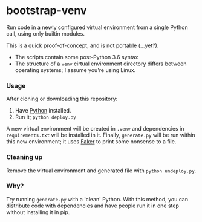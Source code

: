 # bootstrap-venv
Run code in a newly configured virtual environment from a single Python call, using only builtin modules.

This is a quick proof-of-concept, and is not portable (...yet?).
* The scripts contain some post-Python 3.6 syntax
* The structure of a `venv` cirtual environment directory differs between operating systems; I assume you're using Linux.

### Usage
After cloning or downloading this repository:
1. Have [Python](https://www.python.org/downloads/) installed.
2. Run it; `python deploy.py`

A new virtual environment will be created in `.venv` and dependencies in `requirements.txt` will be installed in it. Finally, `generate.py` will be run within this new environment; it uses [Faker](https://faker.readthedocs.io/en/master/) to print some nonsense to a file.

### Cleaning up
Remove the virtual environment and generated file with `python undeploy.py`.

### Why?
Try running `generate.py` with a 'clean' Python. With this method, you can distribute code with dependencies and have people run it in one step without installing it in pip.

